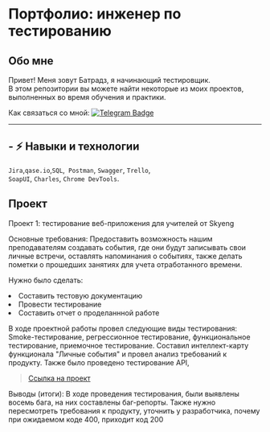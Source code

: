 # Портфолио: инженер по тестированию


## Обо мне 


Привет! Меня зовут Батрадз, я начинающий тестировщик. <br>
В этом репозитории вы можете найти некоторые из моих проектов, выполненных во время обучения и практики.
<br>

Как связаться со мной: [![Telegram Badge](https://img.shields.io/badge/-Батрадз_Черджиев-blue?style=flat&logo=Telegram&logoColor=white)](https://t.me/batik13) 
     
---

## - :zap: Навыки и технологии
``Jira``,``qase.io``,``SQL``,`` Postman``, ``Swagger``, ``Trello``, <br>
``SoapUI``, ``Charles``, ``Chrome DevTools``.

## Проект
<p> Проект 1: тестирование веб-приложения для учителей от Skyeng</p>


<p> Основные требования: Предоставить возможность нашим преподавателям создавать события, где они будут записывать свои личные встречи, оставлять напоминания о событиях, также делать пометки о прошедших занятиях для учета отработанного времени. <p>

<p>Нужно было сделать:<p>
 <li>  Составить тестовую документацию
 <li>  Провести тестирование
 <li>  Составить отчет о проделаннной работе

 <p> В ходе проектной работы провел следующие виды тестирования: Smoke-тестирование, регрессионное тестирование, функциональное тестирование, приемочное тестирование. Составил интеллект-карту функционала "Личные события"  и провел анализ требований к продукту. Также было проведено тестирование API,<p>


> <a href="https://onyx-snowflake-8a4.notion.site/1-Skyeng-799013b141da4783953d0903c686e0d8?pvs=4-">Ссылка на проект</a>

<p>Выводы (итоги): В ходе проведения тестирования, были выявлены восемь бага, на них составлены баг-репорты. Также нужно пересмотреть требования к продукту, уточнить у разработчика, почему при ожидаемом коде 400, приходит код 200<p>
